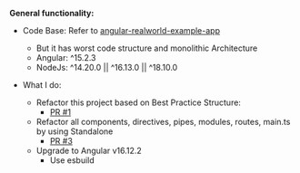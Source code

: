 **General functionality:**

- Code Base: Refer to [angular-realworld-example-app ](https://github.com/gothinkster/angular-realworld-example-app)
    + But it has worst code structure and monolithic Architecture
    + Angular: ^15.2.3
    + NodeJs: ^14.20.0 || ^16.13.0 || ^18.10.0

- What I do:
    + Refactor this project based on Best Practice Structure:
        + [PR #1](https://github.com/trungtrong/angular-realworld-example-upgrades/pull/1)
    + Refactor all components, directives, pipes, modules, routes, main.ts by using Standalone
        + [PR #3](https://github.com/trungtrong/angular-realworld-example-upgrades/pull/3)
    + Upgrade to Angular v16.12.2
        + Use esbuild
